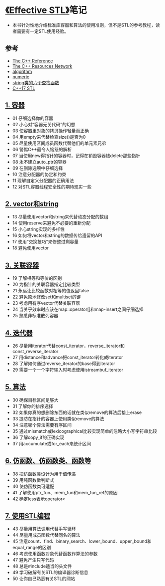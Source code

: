 # [《Effective STL》](https://learning.oreilly.com/library/view/effective-stl/9780321545183/)笔记
* 本书针对性地介绍标准库容器和算法的使用准则，但不是STL的参考教程，读者需要有一定STL使用经验。

## 参考
* [The C++ Reference](https://en.cppreference.com/w/cpp/header/algorithm)
* [The C++ Resources Network](http://www.cplusplus.com/reference/)
* [algorithm](https://github.com/downdemo/Effective-STL/blob/master/reference/algorithm.md)
* [numeric](https://github.com/downdemo/Effective-STL/blob/master/reference/numeric.md)
* [string类的六个查找函数](https://github.com/downdemo/Effective-STL/blob/master/reference/string%E7%B1%BB%E7%9A%84%E5%85%AD%E4%B8%AA%E6%9F%A5%E6%89%BE%E5%87%BD%E6%95%B0.md)
* [C++17 STL](https://github.com/downdemo/Effective-STL/blob/master/reference/C%2B%2B17%20STL.md)

## [1. 容器](https://github.com/downdemo/Effective-STL/blob/master/content/01%20%E5%AE%B9%E5%99%A8.md)
* 01 仔细选择你的容器
* 02 小心对“容器无关代码”的幻想
* 03 使容器里对象的拷贝操作轻量而正确
* 04 用empty来代替检查size()是否为0
* 05 尽量使用区间成员函数代替他们的单元素兄弟
* 06 警惕C++最令人恼怒的解析
* 07 当使用new得指针的容器时，记得在销毁容器钱delete那些指针
* 08 永不建立auto_ptr的容器
* 09 在删除选项中仔细选择
* 10 注意分配器的协定和约束
* 11 理解自定义分配器的正确用法
* 12 对STL容器线程安全性的期待现实一些

## [2. vector和string](https://github.com/downdemo/Effective-STL/blob/master/content/02%20vector%E5%92%8Cstring.md)
* 13 尽量使用vector和string来代替动态分配的数组
* 14 使用reserve来避免不必要的重新分配
* 15 小心string实现的多样性
* 16 如何将vector和string的数据传给遗留的API
* 17 使用“交换技巧”来修整过剩容量
* 18 避免使用vector<bool>

## [3. 关联容器](https://github.com/downdemo/Effective-STL/blob/master/content/03%20%E5%85%B3%E8%81%94%E5%AE%B9%E5%99%A8.md)
* 19 了解相等和等价的区别
* 20 为指针的关联容器指定比较类型
* 21 永远让比较函数对相等的值返回false
* 22 避免原地修改set和multiset的键
* 23 考虑用有序vector代替关联容器
* 24 当关乎效率时应该在map::operator[]和map-insert之间仔细选择
* 25 熟悉非标准散列容器

## [4. 迭代器](https://github.com/downdemo/Effective-STL/blob/master/content/04%20%E8%BF%AD%E4%BB%A3%E5%99%A8.md)
* 26 尽量用iterator代替const_iterator，reverse_iterator和const_reverse_iterator
* 27 用distance和advance把const_iterator转化成iterator
* 28 了解如何通过reverse_iterator的base得到iterator
* 29 需要一个一个字符输入时考虑使用istreambuf_iterator

## [5. 算法](https://github.com/downdemo/Effective-STL/blob/master/content/05%20%E7%AE%97%E6%B3%95.md)
* 30 确保目标区间足够大
* 31 了解你的排序选择
* 32 如果你真的想删除东西的话就在类似remove的算法后接上erase
* 33 提防在指针的容器上使用类似remove的算法
* 34 注意哪个算法需要有序区间
* 35 通过mismatch或lexicographical比较实现简单的忽略大小写字符串比较
* 36 了解copy_if的正确实现
* 37 用accumulate或for_each来统计区间

## [6. 仿函数、仿函数类、函数等](https://github.com/downdemo/Effective-STL/blob/master/content/06%20%E4%BB%BF%E5%87%BD%E6%95%B0%E3%80%81%E4%BB%BF%E5%87%BD%E6%95%B0%E7%B1%BB%E3%80%81%E5%87%BD%E6%95%B0%E7%AD%89.md)
* 38 把仿函数类设计为用于值传递
* 39 用纯函数做判断式
* 40 使仿函数类可适配
* 41 了解使用ptr_fun、mem_fun和mem_fun_ref的原因
* 42 确定less<T>表示operator<

## [7. 使用STL编程](https://github.com/downdemo/Effective-STL/blob/master/content/07%20%E4%BD%BF%E7%94%A8STL%E7%BC%96%E7%A8%8B.md)
* 43 尽量用算法调用代替手写循环
* 44 尽量用成员函数代替同名的算法
* 45 注意count、find、binary_search、lower_bound、upper_bound和equal_range的区别
* 46 考虑使用函数对象代替函数作算法的参数
* 47 避免产生只写代码
* 48 总是#include适当的头文件
* 49 学习破解有关STL的编译器诊断信息
* 50 让你自己熟悉有关STL的网站
